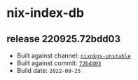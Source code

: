 # nix-index-db
## release 220925.72bdd03
- Built against channel: [`nixpkgs-unstable`](https://github.com/nixos/nixpkgs/tree/nixpkgs-unstable)
- Built against commit: [`72bdd03`](https://github.com/NixOS/nixpkgs/commit/72bdd03f0d5696412b25a93218acaad530570d30)
- Build date: `2022-09-25`
